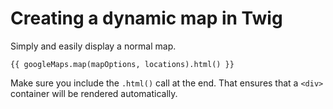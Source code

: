 # Creating a dynamic map in Twig

Simply and easily display a normal map.

```twig
{{ googleMaps.map(mapOptions, locations).html() }}
```

Make sure you include the `.html()` call at the end. That ensures that a `<div>` container will be rendered automatically.
